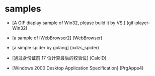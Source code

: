 # samples
- [A GIF diaplay sample of Win32, please build it by VS.] (gif-player-Win32)

- [a sample of IWebBrowser2] (WebBrowser) 

- [a simple spider by golang] (ixdzs_spider)

- [通过身份证前 17 位计算最后的校验位] (CalcID)

- [Windows 2000 Desktop Application Specification] (PrgApps4)

